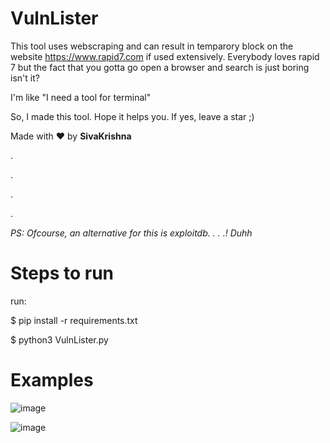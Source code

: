 # VulnLister

This tool uses webscraping and can result in temparory block on the website https://www.rapid7.com if used extensively.
Everybody loves rapid 7 but the fact that you gotta go open a browser and search is just boring isn't it?

I'm like "I need a tool for terminal"

So, I made this tool. Hope it helps you. If yes, leave a star ;)

Made with ❤️ by **SivaKrishna**

.

.

.

.

*PS: Ofcourse, an alternative for this is exploitdb. . . .!  Duhh*

# Steps to run
run:

$ pip install -r requirements.txt

$ python3 VulnLister.py

# Examples

![image](https://user-images.githubusercontent.com/13800512/134236676-d3d280fd-cbb2-4623-a4d4-a1d535e43b4e.png)

![image](https://user-images.githubusercontent.com/13800512/134237216-000c14b7-ed1a-43b9-b5d8-b8eb2cd02921.png)

